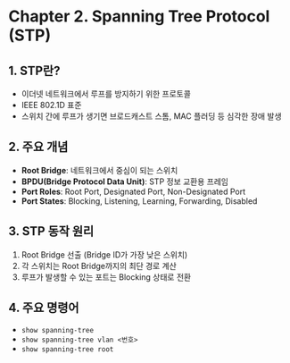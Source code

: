 # Chapter 2. Spanning Tree Protocol (STP)

## 1. STP란?
- 이더넷 네트워크에서 루프를 방지하기 위한 프로토콜
- IEEE 802.1D 표준
- 스위치 간에 루프가 생기면 브로드캐스트 스톰, MAC 플러딩 등 심각한 장애 발생

## 2. 주요 개념
- **Root Bridge**: 네트워크에서 중심이 되는 스위치
- **BPDU(Bridge Protocol Data Unit)**: STP 정보 교환용 프레임
- **Port Roles**: Root Port, Designated Port, Non-Designated Port
- **Port States**: Blocking, Listening, Learning, Forwarding, Disabled

## 3. STP 동작 원리
1. Root Bridge 선출 (Bridge ID가 가장 낮은 스위치)
2. 각 스위치는 Root Bridge까지의 최단 경로 계산
3. 루프가 발생할 수 있는 포트는 Blocking 상태로 전환

## 4. 주요 명령어
- `show spanning-tree`
- `show spanning-tree vlan <번호>`
- `show spanning-tree root`
